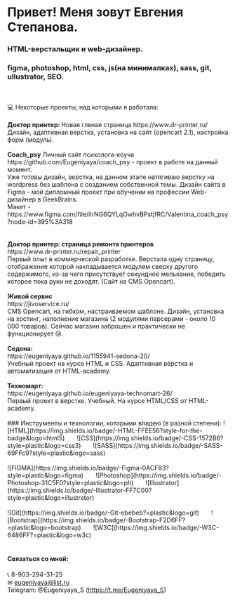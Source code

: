 # Привет! Меня зовут Евгения Степанова. 
### HTML-верстальщик и web-дизайнер.  
### figma, photoshop, html, css, js(на минималках), sass, git, ullustrator, SEO. 

<br>
<br>
💻 Некоторые проекты, над которыми я работала:
<br>
<br>
<b>Доктор принтер: </b> Новая глвная страница https://www.dr-printer.ru/ <br>
Дизайн, адаптивная верстка, установка на сайт (opencart 2.1), настройка форм (модуль).
<br>
<br>
<b>Coach_psy</b> Личный сайт психолога-коуча<br>
https://github.com/Eugeniyaya/coach_psy - проект в работе на данный момент. <br>
Уже готовы дизайн, верстка, на данном этапе натягиваю верстку на wordpress без шаблона с созданием собственной темы. 
Дизайн сайта в Figma - мой дипломный проект при обучении на профессии Web-дизайнер в GeekBrains.<br>
Макет - https://www.figma.com/file/iIrNG6QYLqOwhvBPstjfRC/Valentina_coach_psy?node-id=395%3A318 <br>
<br>
<br>
<b>Доктор принтер: страница ремонта принтеров</b><br>
https://www.dr-printer.ru/repair_printer <br>
Первый опыт в коммерческой разработке. Верстала одну страницу, отображение которой накладывается модулем сверху другого содержимого, из-за чего присутствует секундное мелькание, победить которое пока руки не доходят. (Сайт на CMS Opencart).
<br>
<br>
<b>Живой сервис</b><br>
https://jivoservice.ru/ <br>
CMS Opencart, на гибком, настраиваемом шаблоне. Дизайн, установка на хостинг, наполнение магазина (2 модулями парсерами - около 10 000 товаров). 
Сейчас магазин заброшен и практически не функционирует 😢. 
<br>
<br>
<b>Седона:</b> <br>
https://eugeniyaya.github.io/1155941-sedona-20/<br>
Учебный проект на курсе HTML и CSS. Адаптивная вёрстка и автоматизация от HTML-academy.
<br>
<br>
<b>Техномарт:</b><br>
https://eugeniyaya.github.io/eugeniyaya-technomart-26/ <br>
Первый проект в верстке. Учебный. На курсе HTML/CSS от HTML-academy.
<br>
<br>
### Инструменты и технологии, которыми владею (в разной степени):
![HTML](https://img.shields.io/badge/-HTML-FFEE56?style-for-the-badge&logo=html5)&nbsp;&nbsp;&nbsp;&nbsp;&nbsp;&nbsp;
![CSS](https://img.shields.io/badge/-CSS-1572B6?style=plastic&logo=css3)&nbsp;&nbsp;&nbsp;&nbsp;&nbsp;&nbsp;
![SASS](https://img.shields.io/badge/-SASS-69FFc9?style=plastic&logo=sass)<br><br>
![FIGMA](https://img.shields.io/badge/-Figma-0ACF83?style=plastic&logo=figma)&nbsp;&nbsp;&nbsp;&nbsp;&nbsp;&nbsp;
![Photoshop](https://img.shields.io/badge/-Photoshop-31C5F0?style=plastic&logo=ph)&nbsp;&nbsp;&nbsp;&nbsp;&nbsp;&nbsp;
![Illustrator](https://img.shields.io/badge/-Illustrator-FF7C00?style=plastic&logo=illustrator)<br><br>
![Git](https://img.shields.io/badge/-Git-ebebeb?=plastic&logo=git)&nbsp;&nbsp;&nbsp;&nbsp;&nbsp;&nbsp;
![Bootstrap](https://img.shields.io/badge/-Bootstrap-F2D6FF?=plastic&logo=bootstrap)&nbsp;&nbsp;&nbsp;&nbsp;&nbsp;&nbsp;
![W3C](https://img.shields.io/badge/-W3C-6486FF?=plastic&logo=w3c)
<br>
<br>

 
#### Связаться со мной: <br>
&#128222; 8-903-294-31-25 <br> 
&#9993; eugeniyaya@list.ru <br>
Telegram: @Eugeniyaya_S (https://t.me/Eugeniyaya_S)


  
